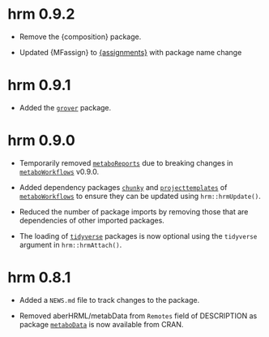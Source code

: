# hrm 0.9.2

* Remove the {composition} package.

* Updated {MFassign} to [{assignments}](https://aberhrml.github.io/assignments/) with package name change

# hrm 0.9.1

* Added the [`grover`](https://jasenfinch.github.io/grover) package.

# hrm 0.9.0

* Temporarily removed [`metaboReports`](https://github.com/jasenfinch/metaboReports) due to breaking changes in [`metaboWorkflows`](https://jasenfinch.github.io/metaboWorkflows/) v0.9.0.

* Added dependency packages [`chunky`](https://jasenfinch.github.io/chunky/) and [`projecttemplates`](https://jasenfinch.github.io/projecttemplates/) of [`metaboWorkflows`](https://jasenfinch.github.io/metaboWorkflows) to ensure they can be updated using `hrm::hrmUpdate()`.

* Reduced the number of package imports by removing those that are dependencies of other imported packages.

* The loading of [`tidyverse`](https://www.tidyverse.org/) packages is now optional using the `tidyverse` argument in `hrm::hrmAttach()`.

# hrm 0.8.1

* Added a `NEWS.md` file to track changes to the package.

* Removed aberHRML/metabData from `Remotes` field of DESCRIPTION as package [`metaboData`](https://aberhrml.github.io/metaboData/) is now available from CRAN.
